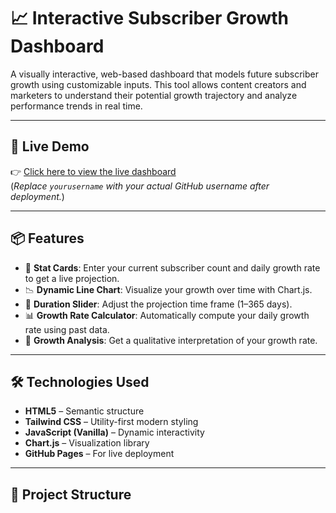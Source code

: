 # 📈 Interactive Subscriber Growth Dashboard

A visually interactive, web-based dashboard that models future subscriber growth using customizable inputs. This tool allows content creators and marketers to understand their potential growth trajectory and analyze performance trends in real time.

---

## 🚀 Live Demo

👉 [Click here to view the live dashboard](https://github.com/yashwanthgowdanm/yt-subs-growth)  
(*Replace `yourusername` with your actual GitHub username after deployment.*)

---

## 📦 Features

- 🔢 **Stat Cards**: Enter your current subscriber count and daily growth rate to get a live projection.
- 📉 **Dynamic Line Chart**: Visualize your growth over time with Chart.js.
- 📆 **Duration Slider**: Adjust the projection time frame (1–365 days).
- 📊 **Growth Rate Calculator**: Automatically compute your daily growth rate using past data.
- 🧠 **Growth Analysis**: Get a qualitative interpretation of your growth rate.

---

## 🛠️ Technologies Used

- **HTML5** – Semantic structure  
- **Tailwind CSS** – Utility-first modern styling  
- **JavaScript (Vanilla)** – Dynamic interactivity  
- **Chart.js** – Visualization library  
- **GitHub Pages** – For live deployment

---

## 📁 Project Structure

